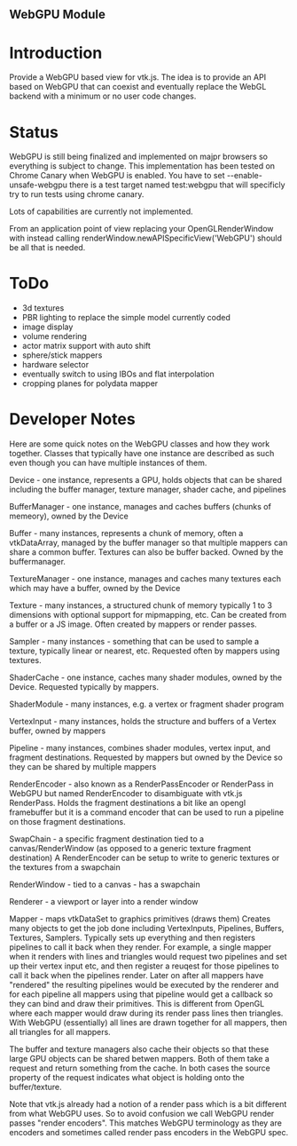 ## WebGPU Module


Introduction
============

Provide a WebGPU based view for vtk.js. The idea is to provide an
API based on WebGPU that can coexist and eventually replace the WebGL
backend with a minimum or no user code changes.

Status
============

WebGPU is still being finalized and implemented on majpr browsers so
everything is subject to change. This implementation has been tested on
Chrome Canary when WebGPU is enabled. You have to set --enable-unsafe-webgpu
there is a test target named test:webgpu that will specificly try to run
tests using chrome canary.

Lots of capabilities are currently not implemented.

From an application point of view replacing your OpenGLRenderWindow with
instead calling renderWindow.newAPISpecificView('WebGPU') should be all that
is needed.

ToDo
============
- 3d textures
- PBR lighting to replace the simple model currently coded
- image display
- volume rendering
- actor matrix support with auto shift
- sphere/stick mappers
- hardware selector
- eventually switch to using IBOs and flat interpolation
- cropping planes for polydata mapper

Developer Notes
============

Here are some quick notes on the WebGPU classes and how they work together. Classes that typically have one instance are described as such even though you can have multiple instances of them.

Device - one instance, represents a GPU, holds objects that can be shared including the buffer manager, texture manager, shader cache, and pipelines

BufferManager - one instance, manages and caches buffers (chunks of memeory), owned by the Device

Buffer - many instances, represents a chunk of memory, often a vtkDataArray, managed by the buffer manager so that multiple mappers can share a common buffer. Textures can also be buffer backed. Owned by the buffermanager.

TextureManager - one instance, manages and caches many textures each which may have a buffer, owned by the Device

Texture - many instances, a structured chunk of memory typically 1 to 3 dimensions with optional support for mipmapping, etc. Can be created from a buffer or a JS image. Often created by mappers or render passes.

Sampler - many instances - something that can be used to sample a texture, typically linear or nearest, etc. Requested often by mappers using textures.

ShaderCache - one instance, caches many shader modules, owned by the Device. Requested typically by mappers.

ShaderModule - many instances, e.g. a vertex or fragment shader program

VertexInput - many instances, holds the structure and buffers of a Vertex buffer, owned by mappers

Pipeline - many instances, combines shader modules, vertex input, and fragment destinations. Requested by mappers but owned by the Device so they can be shared by multiple mappers

RenderEncoder - also known as a RenderPassEncoder or RenderPass in WebGPU but
  named RenderEncoder to disambiguate with vtk.js RenderPass. Holds the fragment
  destinations a bit like an opengl framebuffer but it is a command encoder that
  can be used to run a pipeline on those fragment destinations.

SwapChain - a specific fragment destination tied to a canvas/RenderWindow (as opposed to a generic texture fragment destination) A RenderEncoder can be setup to write to generic textures or the textures from a swapchain

RenderWindow - tied to a canvas - has a swapchain

Renderer - a viewport or layer into a render window

Mapper - maps vtkDataSet to graphics primitives (draws them) Creates many objects to get
the job done including VertexInputs, Pipelines, Buffers, Textures, Samplers. Typically sets up everything and then registers pipelines to call it back when they render. For example, a single mapper when it renders with lines and triangles would request two pipelines and set up their vertex input etc, and then register a reuqest for those pipelines to call it back when the pipelines render. Later on after all mappers have "rendered" the resulting pipelines would be executed by the renderer and for each pipeline all mappers using that pipeline would get a callback so they can bind and draw their primitives. This is different from OpenGL where each mapper would draw during its render pass lines then triangles. With WebGPU (essentially) all lines are drawn together for all mappers, then all triangles for all mappers.


The buffer and texture managers also cache their objects so that these large GPU objects
can be shared betwen mappers. Both of them take a request and return something from
the cache. In both cases the source property of the request indicates what object is holding onto the buffer/texture.

Note that vtk.js already had a notion of a render pass which is a bit different from
what WebGPU uses. So to avoid confusion we call WebGPU render passes "render encoders".
This matches WebGPU terminology as they are encoders and sometimes called render pass
encoders in the WebGPU spec.
